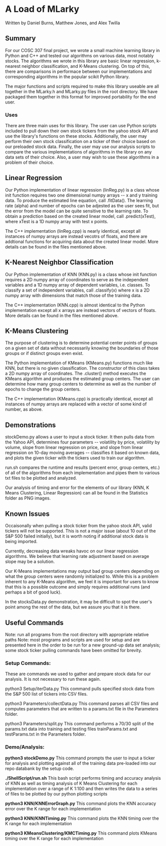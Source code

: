 # A Load of MLarky
Written by Daniel Burns, Matthew Jones, and Alex Twilla

## Summary
For our COSC 307 final project, we wrote a small machine learning library in Python and C++ and 
tested our algorithms on various data, most notably stocks. The algorithms we 
wrote in this library are basic linear regression, k-nearest neighbor classification, 
and K-Means clustering. On top of this, there are comparisons in performace between our 
implementations and corresponding algorithms in the popular scikit Python library.

The major functions and scripts required to make this library useable are all together in the
MLarky.h and MLarky.py files in the root directory.  We have packaged them together in this format
for improved portability for the end user.  

### Uses
There are three main uses for this library. The user can use Python scripts included to 
pull down their own stock tickers from the yahoo stock API and use the library's functions on these stocks.
Additionally, the user may perform their own stock classification on a ticker of their choice based on our
preloaded stock data.  Finally, the user may use our analysis scripts to compare the various implementations 
of algorithms in the library on any data sets of their choice. Also, a user may wish to use these algorithms 
in a problem of their choice.

## Linear Regression
Our Python implementation of linear regression (linReg.py) is a class whose init function 
requires two one dimensional numpy arrays -- x and y training data. To produce the estimated 
line equation, call .fitData(). The learning rate (alpha) and number of epochs 
can be adjested as the user sees fit, but the error from the model can be quite 
sensitive to the learning rate. To obtain a prediction based on the created linear 
model, call .predict(xTest), where xTest is a 1D numpy array with test x points.

The C++ implementation (linReg.cpp) is nearly identical, except all instances of numpy arrays are 
instead vecotrs of floats, and there are addtional functions for acquiring data about 
the created linear model. More details can be found in the files mentioned above.

## K-Nearest Neighbor Classification
Our Python implementation of KNN (KNN.py) is a class whose init function requires a 2D 
numpy array of coordinates to serve as the independent variables and a 1D numpy array of 
dependent variables, i.e. classes. To classify a set of independent variables, call .classify(x)
where x is a 2D numpy array with dimensions that match those of the training data.

The C++ implementation (KNN.cpp) is almost identical to the Python implementation except all x 
arrays are instead vectors of vectors of floats. More details can be found in the files 
mentioned above.

## K-Means Clustering
The purpose of clustering is to determine potential center points of groups on a given set 
of data without necessarily knowing the boundaries of those groups or if distinct groups 
even exist.

The Python implementation of KMeans (KMeans.py) functions much like KNN, but there is no 
given classification. The constructor of this class takes a 2D numpy array of coordinates. 
The .cluster() method executes the KMeans algorithm and produces the estimated group centers.
The user can determine how many group centers to determine as well as the number of epochs 
to change the group centers.

The C++ implementation (KMeans.cpp) is practically identical, except all instances of numpy arrays
are replaced with a vector of some kind of number, as above.

## Demonstrations
stockDemo.py allows a user to input a stock ticker. It then pulls data from the Yahoo API, 
determines four parameters -- volatility by price, volatility by volume, slope from linear 
regression on price, and slope from linear regression on 10-day moving averages -- classifies 
it based on known data, and plots the given ticker with the tickers used to train our algorithm.

run.sh compares the runtime and results (percent error, group centers, etc.) of all
of the algorithms from each implementation and pipes them to various txt files to be plotted and analyzed.

Our analysis of timing and error for the elements of our library (KNN, K Means Clustering, Linear Regression)
can all be found in the Statistics folder as PNG images.

## Known Issues
Occaisonally when pulling a stock ticker from the yahoo stock API, valid tickers will not be supported.
This is not a major issue (about 10 out of the S&P 500 failed initially), but it is worth noting
if additional stock data is being imported.

Currently, decreasing data wreaks havoc on our linear regression algorithms. We believe that 
learning rate adjustment based on average slope may be a solution.

Our K-Means implementations may output bad group centers depending on what the group centers 
were randomly initialized to. While this is a problem inherent to any K-Means algorithm, we 
feel it is important for users to know that this is a possible outcome and simply requires 
additional runs (and perhaps a bit of good luck).

In the stocksData.py demonstration, it may be difficult to spot the user's point among the 
rest of the data, but we assure you that it is there.

## Useful Commands
Note: run all programs from the root directory with appropriate relative paths
Note: most programs and scripts are used for setup and are presented here in the order to be
run for a new ground-up data set analysis; some stock ticker pulling commands have been omitted
for brevity.

### Setup Commands:
These are commands we used to gather and prepare stock data for our analysis. It is not 
necessary to run these again.

python3 Setup/iterData.py
	This command pulls specified stock data from the S&P 500 list of tickers into CSV files.

python3 Parameters/collectData.py
	This command parses all CSV files and computes parameters that are written to a params.txt file
	in the Parameters folder.

python3 Parameters/split.py
	This command performs a 70/30 split of the params.txt data into training and testing files
	trainParams.txt and testParams.txt in the Parameters folder.

### Demo/Analysis:

**python3 stockDemo.py**
	This command prompts the user to input a ticker for analysis and plotting against all of the
	training data pre-loaded into our repo databank by the setup code.

**./ShellScript/run.sh**
	This bash script performs timing and accuracy analysis of KNN as well as timing analysis of 
	K Means Clustering for each implementation over a range of K 1:100 and then writes the 
	data to a series of files to be plotted by our python plotting scripts

**python3 KNN/KNNErrorGraph.py**
	This command plots the KNN accuracy error over the K range for each implementation

**python3 KNN/KNNTiming.py**
	This command plots the KNN timing over the K range for each implementation

**python3 KMeansClustering/KMCTiming.py**
	This command plots KMeans timing over the K range for each implementation